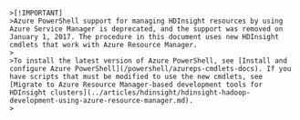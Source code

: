     >[!IMPORTANT]
    >Azure PowerShell support for managing HDInsight resources by using Azure Service Manager is deprecated, and the support was removed on January 1, 2017. The procedure in this document uses new HDInsight cmdlets that work with Azure Resource Manager.
    >
    >To install the latest version of Azure PowerShell, see [Install and configure Azure PowerShell](/powershell/azureps-cmdlets-docs). If you have scripts that must be modified to use the new cmdlets, see [Migrate to Azure Resource Manager-based development tools for HDInsight clusters](../articles/hdinsight/hdinsight-hadoop-development-using-azure-resource-manager.md).
    > 
